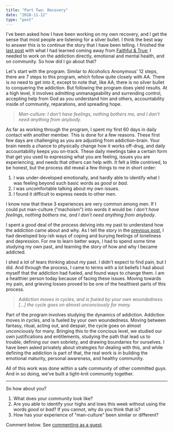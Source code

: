 ```yaml
---
title: "Part Two: Recovery"
date: "2018-11-12"
type: "post"
---
```

I've been asked how I have been working on my own recovery, and I get the sense that most people are listening for a silver bullet. I think the best way to answer this is to continue the story that I have been telling. I finished the [last post](/posts/moving-on-and-getting-over/) with what I had learned coming away from [Faithful & True](https://faithfulandtrue.com/); I needed to work on the addiction directly, emotional and mental health, and on community. So how did I go about that?

Let's start with the program. Similar to Alcoholics Anonymous' 12 steps, there are 7 steps to this program, which follow quite closely with AA. There is no need to get into it, except to note that, like AA, there is no silver bullet to conquering the addiction. But following the program does yield results. At a high level, it involves admitting unmanageability and surrending control, accepting help from God as you understand him and others, accountability inside of community, reparations, and spreading hope.

> _Man-culture: I don't have feelings, nothing bothers me, and I don't need anything from anybody._

As far as working through the program, I spent my first 60 days in daily contact with another member. This is done for a few reasons. These first few days are challenging as you are adjusting from addiction-brain. Your brain needs a chance to physically change how it works off-drug, and daily accountability keeps you on-track. These daily meetings take a certain form that get you used to expressing what you are feeling, issues you are experiencing, and needs that others can help with. It felt a little contrived, to be honest, but the process did reveal a few things to me in short order:
1. I was under-developed emotionally, and hardly able to identify what I was feeling beyond such basic words as _good_ or _bad_.
2. I was uncomfortable talking about my own issues.
3. I found it difficult to express needs to other men.

I know now that these 3 experiences are very common among men. If I could put man-culture ("machoism") into words it would be: _I don't have feelings, nothing bothers me, and I don't need anything from anybody_.

I spent a good deal of the process delving into my past to understand how the addiction came about and why. As I tell the story in the [previous post](/posts/moving-on-and-getting-over/), I had developed boy-ish ways of coping and burying feelings of loneliness and depression. For me to learn better ways, I had to spend some time studying my own past, and learning the story of how and why I became addicted. 

I shed a lot of tears thinking about my past. I didn't expect to find pain, but I did. And through the process, I came to terms with a lot beliefs I had about myself that the addiction had fueled, and found ways to change them. I am a healthier person today because of facing these issues. Moving towards my pain, and grieving losses proved to be one of the healthiest parts of this process. 

> _Addiction moves in cycles, and is fueled by your own woundedness. [...] the cycle goes on almost unconciously for many._

Part of the program involves studying the dynamics of addiction. Addiction moves in cycles, and is fueled by your own woundedness. Moving between fantasy, ritual, acting out, and despair, the cycle goes on almost unconciously for many. Bringing this to the concious level, we studied our own justifications and entitlements, studying the path that lead us to trouble, defining our own sobriety, and drawing boundaries for ourselves. I have been asked privately about strategies for dealing with this, and while defining the addiction is part of that, the real work is in building the emotional maturity, personal awareness, and healthy community.

All of this work was done within a safe community of other committed guys. And in so doing, we've built a tight-knit community together. 

***

So how about you?
1. What does your community look like?
2. Are you able to identify your highs and lows this week without using the words _good_ or _bad_? If you cannot, why do you think that is?
3. How has your experience of "man-culture" been similar or different?

Comment below. See [commenting as a guest](https://help.disqus.com/commenting/guest-commenting).